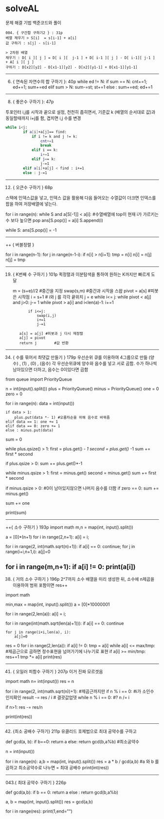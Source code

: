 # solveAL
문제 해결 기법 백준코드와 풀이
```
004. { 구간합 구하기2 } : 31p
베열 채우기 > S[i]  = s[i-1] + a[i]
값 구하기 : s[j] - s[i-1]

> 2차원 배열
채우기 : D[ i ][ j ] = D[ i ][  j-1 ] + D[ i-1 ][ j ] - D[ i-1][ j-1 ] + A[ i ][ j ] 
구하기 : D[x2][y2] - D[x1-1][y2] - D[x2][y1-1] + D[x1-1][y1-1]
```
-------------------------------------------------------------------------------------------

006. { 연속된 자연수의 합 구하기 }: 40p
while ed != N:
    if sum == N: cnt+=1; ed+=1; sum+=ed
    elif sum > N: sum-=st; st+=1
    else : sum+=ed; ed+=1

-------------------------------------------------------------------------------------------

008. { 좋은수 구하기 }: 47p

투포인터 i,j를 시작과 끝으로 설정, 천천히 좁히면서, 
기준값 k (배열의 순서대로 값)과 동일할때까지 i+j를 함,
겹치면 i,j 수를 변경
```bash
while i<j:
        if a[i]+a[j]== find:
            if i != k and j != k:
                cnt+=1
                break
            elif i == k:
                i+=1
            elif j== k:
                j-=1
        elif a[i]+a[j] < find : i+=1
        else : j-=1
```
-------------------------------------------------------------------------------------------

012. { 오큰수 구하기 } 68p

스택에 인덱스값을 넣고, 인덱스 값을 활용해 다음 들어오는 수열값이 더크면
인덱스를 팝을 하여 저장배열에 넣는다.

for i in range(n):
    while S and a[S[-1]] < a[i]: #수열배열에 top이 현재 i가 가르키는 수 보다 높으면 pop
        ans[S.pop()] = a[i]
    S.append(i)

while S:
    ans[S.pop()] = -1

-------------------------------------------------------------------------------------------
++ { 버블정렬 }

for i in range(n-1):
	for j in range(n-1-i):
		if n[i] > n[i+1]:
			tmp = n[i]
			n[i] = n[j]
			n[j] = tmp

-------------------------------------------------------------------------------------------

019. { K번째 수 구하기 } 101p
퀵정렬과 이분탐색을 통하여
원하는 K까지만 빠르게 도달

		m = (s+e)//2 #중간을 지정
		    swap(s,m)	#중간과 시작을 스왑
		    pivot = a[s]	#피봇은 시작점
		    i = s+1		# i와 j 를 각각 끝위치
		    j = e
		    while i<= j:
		        while pivot < a[j] and j>0: j-= 1
		        while pivot > a[i] and i<len(a)-1: i+=1
		
		        if i<=j:
		            swap(i,j)
		            i+=1
		            j-=1
		            
		    a[s] = a[j]	#피봇과 j 다시 재정렬
		    a[j] = pivot
		    return j		#값 반환


-------------------------------------------------------------------------------------------

034. { 수를 묶어서 최댓값 만들기 } 179p
우선순위 큐를 이용하여 4그룹으로 만듦
(양수) , (1) , (0) , (음수)
각 우선순위큐에 양수와 음수를 넣고
서로 곱함. 수가 하나씩 남아있으면 더하고, 음수는 0이있다면 곱함

from queue import PriorityQueue

n = int(input().split())
plus = PriorityQueue()
minus = PriorityQueue()
one = 0
zero = 0

for i in range(n):
    data = int(input())
    
    if data > 1:
        plus.put(data *- 1)	#오름차순을 위해 음수로 바꿔줌
    elif data == 1: one += 1
    elif data == 0: zero += 1
    else : minus.put(data)
    
sum = 0

while plus.qsize() > 1:
    first = plus.get() *- 1
    second = plus.get()* -1
    sum += first * second
    
if plus.qsize > 0:
    sum += plus.get()*-1
    
while minus.qsize > 1:
    first = minus.get()
    second = minus.get()
    sum += first * second

if minus.qsize > 0:	#0이 남아있지않으면 나머지 음수를 더함
    if zero == 0:
        sum += minus.get()
    
sum += one

print(sum)

-------------------------------------------------------------------------------------------
++{ 소수 구하기 } 193p
import math
m,n = map(int, input().split())

a = [0]*(n+1)
for i in range(2,n+1):
    a[i] = i;

for i in range(2, int(math.sqrt(n)+1)):
    if a[i] == 0:
        continue;
    for j in range(i+i,n+1,i):
        a[j]=0

for i in range(m,n+1):
    if a[i] != 0: print(a[i])
-------------------------------------------------------------------------------------------
038. { 거의 소수 구하기 } 196p
2^7까지 소수 배열을 미리 생성한 뒤,  소수에 n제곱을 이용하여 범위 포함이면 res++

import math

min,max = map(int, input().split())
a = [0]*10000001

for i in range(2,len(a)):
    a[i] = i;
    
for i in range(int(math.sqrt(len(a)+1))):
    if a[i] == 0: continue
    
    for j in range(i+i,len(a), i):
        a[j]=0
        
res = 0
for i in range(2,len(a)):
    if a[i] != 0:
        tmp = a[i]
        while a[i] <= max/tmp:	#제곱근으로 곱하면 정수표현을 넘어가기에 나누기로 표현
            if a[i] >= min/tmp:
                res+=1
            tmp *= a[i]
print(res)

-------------------------------------------------------------------------------------------

041. { 오일러 피함수 구하기 } 207p
이거 진짜 모르겟음

import math
n= int(input())
res = n

for i in range(2, int(math.sqrt(n))+1): #제곱근까지만
    if n % i == 0:                      #i가 소인수 인지확인
        result -= res / i               # 결괏값업뎃
        while n % i == 0:               #?
            n /= i

if n>1:
    res -= res/n
    
print(int(res))           
 
-------------------------------------------------------------------------------------------

042. {최소 공배수 구하기} 211p
유클리드 호제법으로 최대 공약수를 구하고

def gcd(a, b):
    if b==0:
        return a
    else:
        return gcd(b,a%b) #최소공약수
        

n = int(input())

for i in range(n):
    a,b = map(int, input().split())
    res = a * b / gcd(a,b)	#a 와 b 를 곱하고 최소공약수로 나누면 = 최대 공배수
    print(int(res))

-------------------------------------------------------------------------------------------

043.{ 최대 공약수 구하기 } 226p

def gcd(a,b):
    if b == 0: return a
    else : return gcd(b,a%b)
    
a, b = map(int, input().split())
res = gcd(a,b)

for i in range(res):
    print(1,end="")
    
    
